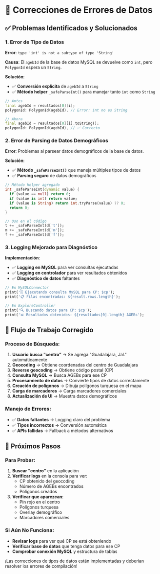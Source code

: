 # 🔧 Correcciones de Errores de Datos

## ✅ **Problemas Identificados y Solucionados**

### 1. **Error de Tipo de Datos**
**Error**: `type 'int' is not a subtype of type 'String'`

**Causa**: El `agebId` de la base de datos MySQL se devuelve como `int`, pero `PolygonId` espera un `String`.

**Solución**:
- ✅ **Conversión explícita** de `agebId` a `String`
- ✅ **Método helper** `_safeParseInt()` para manejar tanto `int` como `String`

```dart
// Antes
final agebId = resultados[0][i];
polygonId: PolygonId(agebId), // Error: int no es String

// Ahora
final agebId = resultados[0][i].toString();
polygonId: PolygonId(agebId), // ✅ Correcto
```

### 2. **Error de Parsing de Datos Demográficos**
**Error**: Problemas al parsear datos demográficos de la base de datos.

**Solución**:
- ✅ **Método `_safeParseInt()`** que maneja múltiples tipos de datos
- ✅ **Parsing seguro** de datos demográficos

```dart
// Método helper agregado
int _safeParseInt(dynamic value) {
  if (value == null) return 0;
  if (value is int) return value;
  if (value is String) return int.tryParse(value) ?? 0;
  return 0;
}

// Uso en el código
t += _safeParseInt(d['t']);
m += _safeParseInt(d['m']);
f += _safeParseInt(d['f']);
```

### 3. **Logging Mejorado para Diagnóstico**
**Implementación**:
- ✅ **Logging en MySQL** para ver consultas ejecutadas
- ✅ **Logging en controlador** para ver resultados obtenidos
- ✅ **Diagnóstico de datos** faltantes

```dart
// En MySQLConnector
print('🗄️ Ejecutando consulta MySQL para CP: $cp');
print('📋 Filas encontradas: ${result.rows.length}');

// En ExploreController
print('🔍 Buscando datos para CP: $cp');
print('📊 Resultados obtenidos: ${resultados[0].length} AGEBs');
```

## 🎯 **Flujo de Trabajo Corregido**

### **Proceso de Búsqueda**:
1. **Usuario busca "centro"** → Se agrega "Guadalajara, Jal." automáticamente
2. **Geocoding** → Obtiene coordenadas del centro de Guadalajara
3. **Reverse geocoding** → Obtiene código postal (CP)
4. **Consulta MySQL** → Busca AGEBs para ese CP
5. **Procesamiento de datos** → Convierte tipos de datos correctamente
6. **Creación de polígonos** → Dibuja polígonos turquesa en el mapa
7. **Carga de marcadores** → Carga marcadores comerciales
8. **Actualización de UI** → Muestra datos demográficos

### **Manejo de Errores**:
- ✅ **Datos faltantes** → Logging claro del problema
- ✅ **Tipos incorrectos** → Conversión automática
- ✅ **APIs fallidas** → Fallback a métodos alternativos

## 🚀 **Próximos Pasos**

### **Para Probar**:
1. **Buscar "centro"** en la aplicación
2. **Verificar logs** en la consola para ver:
   - CP obtenido del geocoding
   - Número de AGEBs encontrados
   - Polígonos creados
3. **Verificar que aparezcan**:
   - Pin rojo en el centro
   - Polígonos turquesa
   - Overlay demográfico
   - Marcadores comerciales

### **Si Aún No Funciona**:
- **Revisar logs** para ver qué CP se está obteniendo
- **Verificar base de datos** que tenga datos para ese CP
- **Comprobar conexión MySQL** y estructura de tablas

¡Las correcciones de tipos de datos están implementadas y deberían resolver los errores de compilación!
